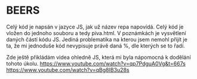 # BEERS

Celý kód je napsán v jazyce JS, jak už název repa napovídá. Celý kód je vložen do jednoho souboru a tedy piva.html.
V poznámkách je vysvětlení daných částí kódu JS.
Jediná problematika na kterou jsem nemohl přijít je ta, že mi jednoduše kód nevypisuje právě daná %, dle kterých se to řadí.

Zde ještě přikládám videa ohledně JS, která mi byla nápomocná k dodělání tohoto úkolu.
https://www.youtube.com/watch?v=qp7PdguA0Vg&t=667s
https://www.youtube.com/watch?v=qBg8IB3u28s
